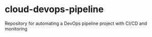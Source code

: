 # cloud-devops-pipeline
Repository for automating a DevOps pipeline project with CI/CD and monitoring
